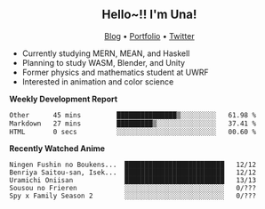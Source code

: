 <h2 align="center">
  Hello~!! I'm Una!
</h2>

<p align="center">
  <a href="https://anarchy.website/">Blog</a> &bull;
  <a href="https://una-ada.github.io/">Portfolio</a> &bull;
  <a href="https://twitter.com/xn__z7x">Twitter</a>
</p>

- Currently studying MERN, MEAN, and Haskell
- Planning to study WASM, Blender, and Unity
- Former physics and mathematics student at UWRF
- Interested in animation and color science

**Weekly Development Report**

<!--START_SECTION:waka-->

```txt
Other      45 mins         ███████████████▒░░░░░░░░░   61.98 %
Markdown   27 mins         █████████▒░░░░░░░░░░░░░░░   37.41 %
HTML       0 secs          ░░░░░░░░░░░░░░░░░░░░░░░░░   00.60 %
```

<!--END_SECTION:waka-->

**Recently Watched Anime**

<!-- RECENT-ANIME:START -->

    Ningen Fushin no Boukens...  █████████████████████████   12/12
    Benriya Saitou-san, Isek...  █████████████████████████   12/12
    Uramichi Oniisan             █████████████████████████   13/13
    Sousou no Frieren            ░░░░░░░░░░░░░░░░░░░░░░░░░   0/???
    Spy x Family Season 2        ░░░░░░░░░░░░░░░░░░░░░░░░░   0/???
<!-- RECENT-ANIME:END -->
